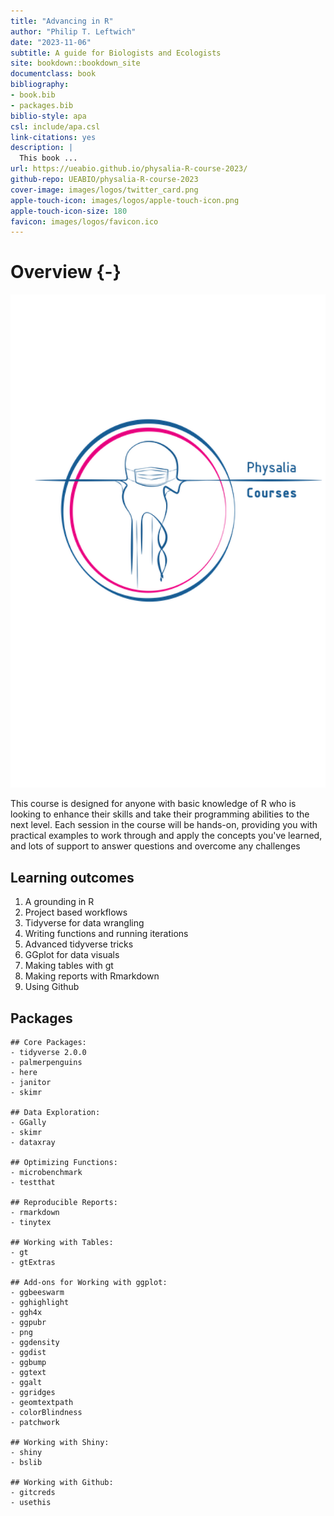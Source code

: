 ```yaml
--- 
title: "Advancing in R"
author: "Philip T. Leftwich"
date: "2023-11-06"
subtitle: A guide for Biologists and Ecologists
site: bookdown::bookdown_site
documentclass: book
bibliography:
- book.bib
- packages.bib
biblio-style: apa
csl: include/apa.csl
link-citations: yes
description: |
  This book ...
url: https://ueabio.github.io/physalia-R-course-2023/
github-repo: UEABIO/physalia-R-course-2023
cover-image: images/logos/twitter_card.png
apple-touch-icon: images/logos/apple-touch-icon.png
apple-touch-icon-size: 180
favicon: images/logos/favicon.ico
---
```







# Overview {-}




<div class="small_right"><img src="images/logos/logo.png" 
     alt="Data skills Logo" /></div>


This course is designed for anyone with basic knowledge of R who is looking to enhance their skills and take their programming abilities to the next level. Each session in the course will be hands-on, providing you with practical examples to work through and apply the concepts you've learned, and lots of support to answer questions and overcome any challenges

## Learning outcomes

1. A grounding in R
2. Project based workflows
3. Tidyverse for data wrangling
4. Writing functions and running iterations
5. Advanced tidyverse tricks
6. GGplot for data visuals
7. Making tables with gt
8. Making reports with Rmarkdown
9. Using Github


## Packages

```
## Core Packages:
- tidyverse 2.0.0
- palmerpenguins
- here
- janitor
- skimr

## Data Exploration:
- GGally
- skimr
- dataxray

## Optimizing Functions:
- microbenchmark
- testthat

## Reproducible Reports:
- rmarkdown
- tinytex

## Working with Tables:
- gt
- gtExtras

## Add-ons for Working with ggplot:
- ggbeeswarm
- gghighlight
- ggh4x
- ggpubr
- png
- ggdensity
- ggdist
- ggbump
- ggtext
- ggalt
- ggridges
- geomtextpath
- colorBlindness
- patchwork

## Working with Shiny:
- shiny
- bslib

## Working with Github:
- gitcreds
- usethis

```
